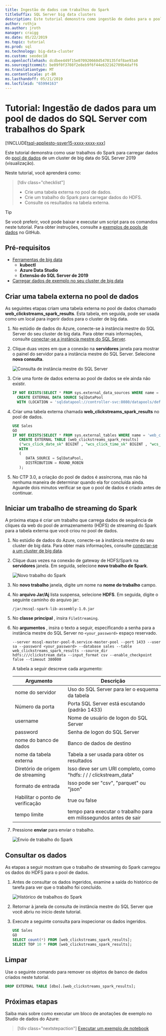 ```yaml
---
title: Ingestão de dados com trabalhos do Spark
titleSuffix: SQL Server big data clusters
description: Este tutorial demonstra como ingestão de dados para o pool de dados de um cluster de big data de 2019 do SQL Server (versão prévia) usando trabalhos do Spark no estúdio de dados do Azure.
author: rothja
ms.author: jroth
manager: craigg
ms.date: 05/22/2019
ms.topic: tutorial
ms.prod: sql
ms.technology: big-data-cluster
ms.custom: seodec18
ms.openlocfilehash: dcdbee449f15e070920660d5470135f4f8ae93a0
ms.sourcegitcommit: be09f0f3708f2e8eb9f6f44e632162709b4daff6
ms.translationtype: MT
ms.contentlocale: pt-BR
ms.lasthandoff: 05/21/2019
ms.locfileid: "65994163"
---
```

# <a name="tutorial-ingest-data-into-a-sql-server-data-pool-with-spark-jobs"></a>Tutorial: Ingestão de dados para um pool de dados do SQL Server com trabalhos do Spark

[!INCLUDE[tsql-appliesto-ssver15-xxxx-xxxx-xxx](../includes/tsql-appliesto-ssver15-xxxx-xxxx-xxx.md)]

Este tutorial demonstra como usar trabalhos do Spark para carregar dados do [pool de dados](concept-data-pool.md) de um cluster de big data do SQL Server 2019 (visualização). 

Neste tutorial, você aprenderá como:

> [!div class="checklist"]
> * Crie uma tabela externa no pool de dados.
> * Crie um trabalho do Spark para carregar dados do HDFS.
> * Consulte os resultados na tabela externa.

> [!TIP]
> Se você preferir, você pode baixar e executar um script para os comandos neste tutorial. Para obter instruções, consulte a [exemplos de pools de dados](https://github.com/Microsoft/sql-server-samples/tree/master/samples/features/sql-big-data-cluster/data-pool) no GitHub.

## <a id="prereqs"></a> Pré-requisitos

- [Ferramentas de big data](deploy-big-data-tools.md)
   - **kubectl**
   - **Azure Data Studio**
   - **Extensão do SQL Server de 2019**
- [Carregar dados de exemplo no seu cluster de big data](tutorial-load-sample-data.md)

## <a name="create-an-external-table-in-the-data-pool"></a>Criar uma tabela externa no pool de dados

As seguintes etapas criam uma tabela externa no pool de dados chamado **web_clickstreams_spark_results**. Esta tabela, em seguida, pode ser usada como um local para ingerir dados para o cluster de big data.

1. No estúdio de dados do Azure, conecte-se à instância mestre do SQL Server do seu cluster de big data. Para obter mais informações, consulte [conectar-se a instância mestre do SQL Server](connect-to-big-data-cluster.md#master).

1. Clique duas vezes em que a conexão na **servidores** janela para mostrar o painel do servidor para a instância mestre do SQL Server. Selecione **nova consulta**.

   ![Consulta de instância mestre do SQL Server](./media/tutorial-data-pool-ingest-spark/sql-server-master-instance-query.png)

1. Crie uma fonte de dados externa ao pool de dados se ele ainda não existir.

   ```sql
   IF NOT EXISTS(SELECT * FROM sys.external_data_sources WHERE name = 'SqlDataPool')
     CREATE EXTERNAL DATA SOURCE SqlDataPool
     WITH (LOCATION = 'sqldatapool://controller-svc:8080/datapools/default');
   ```

1. Criar uma tabela externa chamada **web_clickstreams_spark_results** no pool de dados.

   ```sql
   USE Sales
   GO
   IF NOT EXISTS(SELECT * FROM sys.external_tables WHERE name = 'web_clickstreams_spark_results')
      CREATE EXTERNAL TABLE [web_clickstreams_spark_results]
      ("wcs_click_date_sk" BIGINT , "wcs_click_time_sk" BIGINT , "wcs_sales_sk" BIGINT , "wcs_item_sk" BIGINT , "wcs_web_page_sk" BIGINT , "wcs_user_sk" BIGINT)
      WITH
      (
         DATA_SOURCE = SqlDataPool,
         DISTRIBUTION = ROUND_ROBIN
      );
   ```
  
1. No CTP 3.0, a criação do pool de dados é assíncrona, mas não há nenhuma maneira de determinar quando ela for concluída ainda. Aguarde dois minutos verificar se que o pool de dados é criado antes de continuar.

## <a name="start-a-spark-streaming-job"></a>Iniciar um trabalho de streaming do Spark

A próxima etapa é criar um trabalho que carrega dados de sequência de cliques da web do pool de armazenamento (HDFS) de streaming do Spark para a tabela externa que você criou no pool de dados.

1. No estúdio de dados do Azure, conecte-se à instância mestre do seu cluster de big data. Para obter mais informações, consulte [conectar-se a um cluster de big data](connect-to-big-data-cluster.md).

1. Clique duas vezes na conexão de gateway de HDFS/Spark na **servidores** janela. Em seguida, selecione **novo trabalho de Spark**.

   ![Novo trabalho do Spark](media/tutorial-data-pool-ingest-spark/hdfs-new-spark-job.png)

1. No **novo trabalho** janela, digite um nome na **nome do trabalho** campo.

1. No **arquivo Jar/Aj** lista suspensa, selecione **HDFS**. Em seguida, digite o seguinte caminho do arquivo jar:

   ```text
   /jar/mssql-spark-lib-assembly-1.0.jar
   ```

1. No **classe principal** , insira `FileStreaming`.

1. No **argumentos** , insira o texto a seguir, especificando a senha para a instância mestre do SQL Server no `<your_password>` espaço reservado. 

   ```text
   --server mssql-master-pool-0.service-master-pool --port 1433 --user sa --password <your_password> --database sales --table web_clickstreams_spark_results --source_dir hdfs:///clickstream_data --input_format csv --enable_checkpoint false --timeout 380000
   ```

   A tabela a seguir descreve cada argumento:

   | Argumento | Descrição |
   |---|---|
   | nome do servidor | Uso do SQL Server para ler o esquema da tabela |
   | Número da porta | Porta SQL Server está escutando (padrão 1433) |
   | username | Nome de usuário de logon do SQL Server |
   | password | Senha de logon do SQL Server |
   | nome do banco de dados | Banco de dados de destino |
   | nome da tabela externa | Tabela a ser usada para obter os resultados |
   | Diretório de origem de streaming | Isso deve ser um URI completo, como "hdfs: / / / clickstream_data" |
   | formato de entrada | Isso pode ser "csv", "parquet" ou "json" |
   | Habilitar o ponto de verificação | true ou false |
   | tempo limite | tempo para executar o trabalho para em milissegundos antes de sair |

1. Pressione **enviar** para enviar o trabalho.

   ![Envio de trabalho do Spark](media/tutorial-data-pool-ingest-spark/spark-new-job-settings.png)

## <a name="query-the-data"></a>Consultar os dados

As etapas a seguir mostram que o trabalho de streaming do Spark carregou os dados do HDFS para o pool de dados.

1. Antes de consultar os dados ingeridos, examine a saída do histórico de tarefa para ver que o trabalho foi concluído.

   ![Histórico de trabalhos do Spark](media/tutorial-data-pool-ingest-spark/spark-task-history.png)

1. Retornar à janela de consulta de instância mestre do SQL Server que você abriu no início deste tutorial.

1. Execute a seguinte consulta para inspecionar os dados ingeridos.

   ```sql
   USE Sales
   GO
   SELECT count(*) FROM [web_clickstreams_spark_results];
   SELECT TOP 10 * FROM [web_clickstreams_spark_results];
   ```

## <a name="clean-up"></a>Limpar

Use o seguinte comando para remover os objetos de banco de dados criados neste tutorial.

```sql
DROP EXTERNAL TABLE [dbo].[web_clickstreams_spark_results];
```

## <a name="next-steps"></a>Próximas etapas

Saiba mais sobre como executar um bloco de anotações de exemplo no Studio de dados do Azure:
> [!div class="nextstepaction"]
> [Executar um exemplo de notebook](tutorial-notebook-spark.md)
